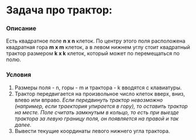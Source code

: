 Задача про трактор:
=============================

### Описание

  Есть квадратное поле <b>n x n</b> клеток. По центру этого поля расположена квадратная гора <b>m x m</b> клеток, а в левом нижнем углу стоит квадратный трактор размером <b>k x k</b> клеток, который может по перемещаться по полю.

### Условия
1. Размеры поля - n, горы - m и трактора - k вводятся с клавиатуры.
2. Трактор передвигается на произвольное число клеток вверх, вниз, влево или вправо.
  _Если передвинуть трактор невозможно (например, если траектория упирается в гору), то оставить трактор на месте. Поле считать замкнутым в кольцо, то есть при выезде трактора за левую границу поля, он появляется на правой и так далее._
3. Вывести текущие координаты левого нижнего угла трактора.
